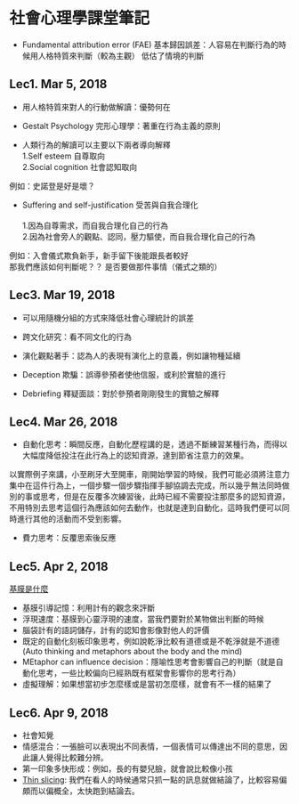 # 社會心理學課堂筆記

* Fundamental attribution error (FAE) 基本歸因誤差：人容易在判斷行為的時候用人格特質來判斷（較為主觀）
低估了情境的判斷
## Lec1. Mar 5, 2018

* 用人格特質來對人的行動做解讀：優勢何在

* Gestalt Psychology 完形心理學：著重在行為主義的原則

* 人類行為的解讀可以主要以下兩者導向解釋<br />
1.Self esteem 自尊取向<br />
2.Social cognition 社會認知取向<br />

例如：史諾登是好是壞？

* Suffering and self-justification 受苦與自我合理化<br />   
1.因為自尊需求，而自我合理化自己的行為<br />
2.因為社會旁人的觀點、認同，壓力驅使，而自我合理化自己的行為<br />

例如：入會儀式欺負新手，新手留下後能跟長者較好<br />
那我們應該如何判斷呢？？ 是否要做那件事情（儀式之類的）

## Lec3. Mar 19, 2018

* 可以用隨機分組的方式來降低社會心理統計的誤差

* 跨文化研究：看不同文化的行為

* 演化觀點著手：認為人的表現有演化上的意義，例如讓物種延續

* Deception 欺騙：誤導參預者使他信服，或利於實驗的進行

* Debriefing 釋疑面談：對於參預者剛剛發生的實驗之解釋

## Lec4. Mar 26, 2018

* 自動化思考：瞬間反應，自動化歷程講的是，透過不斷練習某種行為，而得以大幅度降低投注在此行為上的認知資源，達到節省注意力的效果。

以實際例子來講，小至刷牙大至開車，剛開始學習的時候，我們可能必須將注意力集中在這件行為上，一個步驟一個步驟指揮手腳協調去完成，所以幾乎無法同時做別的事或思考，但是在反覆多次練習後，此時已經不需要投注那麼多的認知資源，不用特別去思考這個行為應該如何去動作，也就是達到自動化，這時我們便可以同時進行其他的活動而不受到影響。
* 費力思考：反覆思索後反應

## Lec5. Apr 2, 2018
[基膜是什麼](https://pedia.cloud.edu.tw/Entry/Detail/?title=%E5%9F%BA%E6%A8%A1(Schema))
* 基膜引導記憶：利用計有的觀念來評斷
* 浮現速度：基膜到心靈浮現的速度，當我們要對於某物做出判斷的時候
* 腦袋計有的語詞儲存，計有的認知會影像對他人的評價
* 既定的自動化刻板印象思考，例如說乾淨比較有道德或是不乾淨就是不道德(Auto thinking and metaphors about the body and the mind)
* MEtaphor can influence decision：隱喻性思考會影響自己的判斷（就是自動化思考，一些比較偏向已經熟既有框架會影響你的思考行為）
* 虛擬理解：如果想當初步怎麼樣或是當初怎麼樣，就會有不一樣的結果了

## Lec6. Apr 9, 2018
* 社會知覺
* 情感混合：一張臉可以表現出不同表情，一個表情可以傳達出不同的意思，因此讓人覺得比較難分辨。
* 第一印象多快形成：例如，長的有嬰兒臉，就會說比較像小孩
* [Thin slicing](https://en.wikipedia.org/wiki/Thin-slicing): 我們在看人的時候通常只抓一點的訊息就做結論了，比較容易偏頗而以偏概全，太快跑到結論去。
